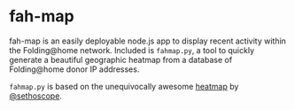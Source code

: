 # fah-map

fah-map is an easily deployable node.js app to display recent activity within the Folding@home network. Included is `fahmap.py`, a tool to quickly generate a beautiful geographic heatmap from a database of Folding@home donor IP addresses.

`fahmap.py` is based on the unequivocally awesome [heatmap](https://github.com/sethoscope/heatmap) by [@sethoscope](https://github.com/sethoscope).

